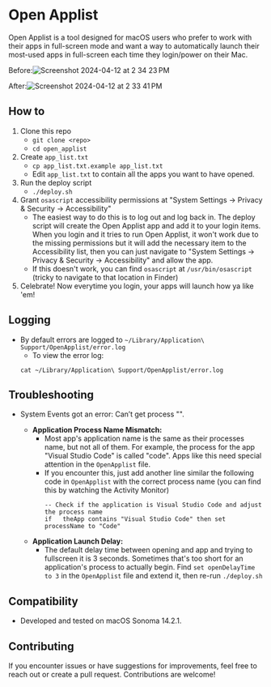 # Open Applist

Open Applist is a tool designed for macOS users who prefer to work with their apps in full-screen mode and want a way to automatically launch their most-used apps in full-screen each time they login/power on their Mac.

Before:![Screenshot 2024-04-12 at 2 34 23 PM](https://github.com/code-name-carter/open_applist/assets/48076414/c375ac41-8500-49ee-b52b-803cf5b06ebe)

After:![Screenshot 2024-04-12 at 2 33 41 PM](https://github.com/code-name-carter/open_applist/assets/48076414/01232abf-0644-4c7d-9f5e-943a0ca09362)

## How to

1. Clone this repo
    - `git clone <repo>`
    - `cd open_applist`
2. Create `app_list.txt`
    - `cp app_list.txt.example app_list.txt`
    - Edit `app_list.txt` to contain all the apps you want to have opened.
3. Run the deploy script
    - `./deploy.sh`
4. Grant `osascript` accessibility permissions at "System Settings -> Privacy & Security -> Accessibility"
    - The easiest way to do this is to log out and log back in. The deploy script will create the Open Applist app and add it to your login items. When you login and it tries to run Open Applist, it won't work due to the missing permissions but it will add the necessary item to the Accessibility list, then you can just navigate to "System Settings -> Privacy & Security -> Accessibility" and allow the app.
    - If this doesn't work, you can find `osascript` at `/usr/bin/osascript` (tricky to navigate to that location in Finder)
5. Celebrate! Now everytime you login, your apps will launch how ya like 'em!

## Logging

- By default errors are logged to `~/Library/Application\ Support/OpenApplist/error.log`
    - To view the error log:
    ```
    cat ~/Library/Application\ Support/OpenApplist/error.log
    ```

## Troubleshooting

- System Events got an error: Can’t get process "<Process Name>".
    - **Application Process Name Mismatch:**
        - Most app's application name is the same as their processes name, but not all of them. For example, the process for the app "Visual Studio Code" is called "code". Apps like this need special attention in the `OpenApplist` file.
        - If you encounter this, just add another line similar the following code in `OpenApplist` with the correct process name (you can find this by watching the Activity Monitor)
            ```
            -- Check if the application is Visual Studio Code and adjust the process name
		    if   theApp contains "Visual Studio Code" then set processName to "Code"
            ```
    - **Application Launch Delay:**
        - The default delay time between opening and app and trying to fullscreen it is 3 seconds. Sometimes that's too short for an application's process to actually begin. Find `set openDelayTime to 3` in the `OpenApplist` file and extend it, then re-run `./deploy.sh`

## Compatibility

- Developed and tested on macOS Sonoma 14.2.1.

## Contributing

If you encounter issues or have suggestions for improvements, feel free to reach out or create a pull request. Contributions are welcome!
